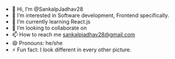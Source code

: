 - 👋 Hi, I’m @SankalpJadhav28
- 👀 I’m interested in Software development, Frontend specifically.
- 🌱 I’m currently learning React.js
- 💞️ I’m looking to collaborate on 
- 📫 How to reach me sankalpjadhav28@gmail.com
- 😄 Pronouns: he/she
- ⚡ Fun fact: I look different in every other picture.

<!---
SankalpJadhav28/SankalpJadhav28 is a ✨ special ✨ repository because its `README.md` (this file) appears on your GitHub profile.
You can click the Preview link to take a look at your changes.
--->
